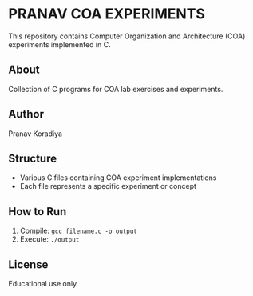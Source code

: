 # PRANAV COA EXPERIMENTS

This repository contains Computer Organization and Architecture (COA) experiments implemented in C.

## About
Collection of C programs for COA lab exercises and experiments.

## Author
Pranav Koradiya

## Structure
- Various C files containing COA experiment implementations
- Each file represents a specific experiment or concept

## How to Run
1. Compile: `gcc filename.c -o output`
2. Execute: `./output`

## License
Educational use only